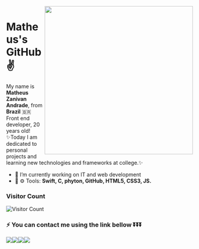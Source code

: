<img src="https://github-readme-stats.vercel.app/api?username=MatheusZanivan&show_icons=true&theme=tokyonight" min-width="400px" max-width="400px" width="400px" align="right" >

# Matheus's GitHub :v:
<p align="left"> 
  My name is <strong>Matheus Zanivan Andrade</strong>, from <strong>Brazil</strong> 🇧🇷<br>
  Front end developer, 20 years old!<br>
  ✨Today I am dedicated to personal projects and learning new technologies and frameworks at college.✨
</p>


- 🔭 I’m currently working on IT and web development
- 💼 ⚙ Tools: <strong>Swift,  C, phyton, GitHub, HTML5, CSS3, JS.</strong> 



<!--[![MatheusZanivan's wakatime stats](https://github-readme-stats.vercel.app/api/wakatime?username=willianrod)](https://github.com/anuraghazra/github-readme-stats)-->








<!--<img src="https://github-readme-streak-stats.herokuapp.com?user=MatheusZanivan&theme=tokyonight&hide_border=true&background=FFFFFF00" style="width:100%;">-->
### Visitor Count
![Visitor Count](https://profile-counter.glitch.me/MatheusZanivan/count.svg)


 ### ⚡ You can contact me using the link bellow ⏬⏬⏬<br>
 <a href="https://www.linkedin.com/in/matheuszanivan/" target="_blank" alt="Linkedin" ><img src="https://img.shields.io/badge/LinkedIn-0077B5?style=for-the-badge&logo=linkedin&logoColor=white:https://www.linkedin.com/in/matheuszanivan/" /></a><a href="https://twitter.com/zanivan_matheus" alt="twitter"><img src="https://img.shields.io/badge/Twitter-1DA1F2?style=for-the-badge&logo=twitter&logoColor=white"></a><a href="https://www.instagram.com/zanivanfurioso/" alt="instagram"><img src="https://img.shields.io/badge/Instagram-E4405F?style=for-the-badge&logo=instagram&logoColor=white"></a><a href="mailto:zanivanandrade@gmail.com"><img src="https://img.shields.io/badge/Gmail-D14836?style=for-the-badge&logo=gmail&logoColor=white"></a>

